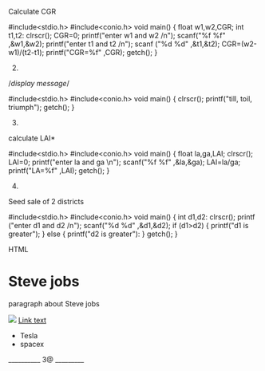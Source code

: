 Calculate CGR

#include<stdio.h>
#include<conio.h>
void main()
{
float w1,w2,CGR;
int t1,t2:
clrscr();
CGR=0;
printf("enter w1 and w2 /n");
scanf("%f %f" ,&w1,&w2); printf("enter t1 and t2 /n");
scanf ("%d %d" ,&t1,&t2);
CGR=(w2-w1)/(t2-t1);
printf("CGR=%f" ,CGR);
getch();
}

2.


/*display message*/

#include<stdio.h>
#include<conio.h>
void main()
{
clrscr();
printf("till, toil, triumph");
getch();
}


3.

calculate LAI*

#include<stdio.h> 
#include<conio.h>
void main()
{
float la,ga,LAI;
clrscr();
LAI=0;
printf("enter la and ga \n");
scanf("%f %f" ,&la,&ga);
LAI=la/ga;
printf("LA=%f" ,LAI);
getch();
}

4.

Seed sale of 2 districts

#include<stdio.h>
#include<conio.h>
void main()
{
int d1,d2:
clrscr();
printf ("enter d1 and d2 /n"); 
scanf("%d %d" ,&d1,&d2);
if (d1>d2)
{
printf("d1 is greater");
}
else
{
printf("d2 is greater"):
}
getch();
}



HTML
<html>
<head>
<title>Steve Jobs</title>
</head>
<body>
<h1>Steve jobs</h1>
<p> paragraph about Steve jobs </p>
<img src="image path should define here">
<a href="hyper link paste here">Link text</a>
<ul>
  <li>Tesla</li>
  <li>spacex</li>
</ul>
</body>
</html>







__________    3@    _________
